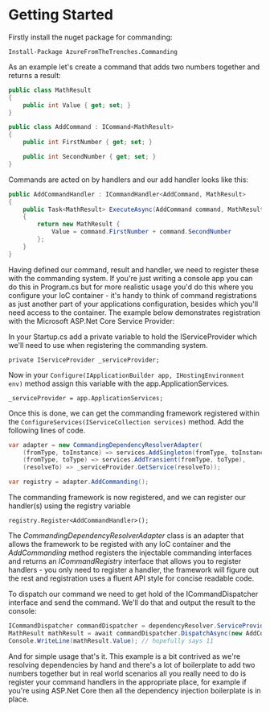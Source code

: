 # Getting Started

Firstly install the nuget package for commanding:

```
Install-Package AzureFromTheTrenches.Commanding
```

As an example let's create a command that adds two numbers together and returns a result:

```c#
public class MathResult
{
    public int Value { get; set; }
}

public class AddCommand : ICommand<MathResult>
{
    public int FirstNumber { get; set; }

    public int SecondNumber { get; set; }
}
```

Commands are acted on by handlers and our add handler looks like this:

```c#
public AddCommandHandler : ICommandHandler<AddCommand, MathResult>
{
    public Task<MathResult> ExecuteAsync(AddCommand command, MathResult previousResult)
    {
        return new MathResult {
            Value = command.FirstNumber + command.SecondNumber
        };
    }
}
```

Having defined our command, result and handler, we need to register these with the commanding system. If you're just writing a console app you can do this in Program.cs but for more realistic usage you'd do this where you configure your IoC container - it's handy to think of command registrations as just another part of your applications configuration, besides which you'll need access to the container. The example below demonstrates registration with the Microsoft ASP.Net Core Service Provider:

In your Startup.cs add a private variable to hold the IServiceProvider which we'll need to use when registering the commanding system.

`private IServiceProvider _serviceProvider;`

Now in your `Configure(IApplicationBuilder app, IHostingEnvironment env)` method assign this variable with the app.ApplicationServices.

`_serviceProvider = app.ApplicationServices;`

Once this is done, we can get the commanding framework registered within the `ConfigureServices(IServiceCollection services)` method. Add the following lines of code.

```c#
var adapter = new CommandingDependencyResolverAdapter(
	(fromType, toInstance) => services.AddSingleton(fromType, toInstance),
	(fromType, toType) => services.AddTransient(fromType, toType),
	(resolveTo) => _serviceProvider.GetService(resolveTo));

var registry = adapter.AddCommanding();
```

The commanding framework is now registered, and we can register our handler(s) using the registry variable

`registry.Register<AddCommandHandler>();`

The _CommandingDependencyResolverAdapter_ class is an adapter that allows the framework to be registed with any IoC container and the _AddCommanding_ method registers the injectable commanding interfaces and returns an _ICommandRegistry_ interface that allows you to register handlers - you only need to register a handler, the framework will figure out the rest and registration uses a fluent API style for concise readable code.

To dispatch our command we need to get hold of the ICommandDispatcher interface and send the command. We'll do that and output the result to the console:

```c#
ICommandDispatcher commandDispatcher = dependencyResolver.ServiceProvider.GetService<ICommandDispatcher>();
MathResult mathResult = await commandDispatcher.DispatchAsync(new AddCommand { FirstNumber = 5, SecondNumber = 6});
Console.WriteLine(mathResult.Value); // hopefully says 11
```

And for simple usage that's it. This example is a bit contrived as we're resolving dependencies by hand and there's a lot of boilerplate to add two numbers together but in real world scenarios all you really need to do is register your command handlers in the appropriate place, for example if you're using ASP.Net Core then all the dependency injection boilerplate is in place.
